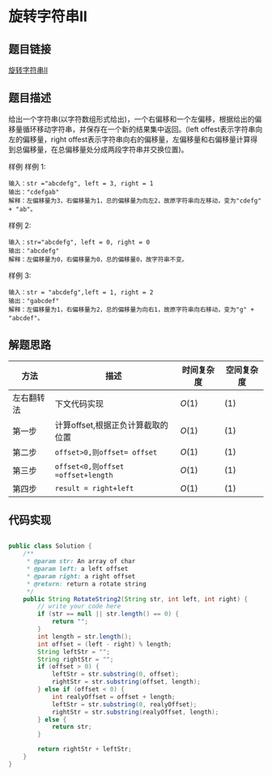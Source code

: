 
#  旋转字符串II

## 题目链接

[旋转字符串II](https://www.lintcode.com/problem/1790/?_from=ladder&fromId=161)

## 题目描述
给出一个字符串(以字符数组形式给出)，一个右偏移和一个左偏移，根据给出的偏移量循环移动字符串，并保存在一个新的结果集中返回。(left offest表示字符串向左的偏移量，right offest表示字符串向右的偏移量，左偏移量和右偏移量计算得到总偏移量，在总偏移量处分成两段字符串并交换位置)。

样例
样例 1:
```shell
输入：str ="abcdefg", left = 3, right = 1
输出："cdefgab"
解释：左偏移量为3，右偏移量为1，总的偏移量为向左2，故原字符串向左移动，变为"cdefg" + "ab"。
```

样例 2:
```shell
输入：str="abcdefg", left = 0, right = 0
输出："abcdefg" 
解释：左偏移量为0，右偏移量为0，总的偏移量0，故字符串不变。
```
样例 3:
```shell
输入：str = "abcdefg",left = 1, right = 2
输出："gabcdef"
解释：左偏移量为1，右偏移量为2，总的偏移量为向右1，故原字符串向右移动，变为"g" + "abcdef"。
```
## 解题思路
| 方法  |描述 |时间复杂度 |空间复杂度|
|---|---|---|---|
|  左右翻转法 | 下文代码实现  | $O(1)$|$(1)$|
|  第一步 | 计算offset,根据正负计算截取的位置  | $O(1)$|$(1)$|
|  第二步 | `offset>0,则offset= offset` | $O(1)$|$(1)$|
|  第三步 | `offset<0,则offset =offset+length`  | $O(1)$|$(1)$|
|  第四步|  `result = right+left` | $O(1)$|$(1)$|


## 代码实现

```java

public class Solution {
    /**
     * @param str: An array of char
     * @param left: a left offset
     * @param right: a right offset
     * @return: return a rotate string
     */
    public String RotateString2(String str, int left, int right) {
        // write your code here
        if (str == null || str.length() == 0) {
            return "";
        }
        int length = str.length();
        int offset = (left - right) % length;
        String leftStr = "";
        String rightStr = "";
        if (offset > 0) {
            leftStr = str.substring(0, offset);
            rightStr = str.substring(offset, length);
        } else if (offset < 0) {
            int realyOffset = offset + length;
            leftStr = str.substring(0, realyOffset);
            rightStr = str.substring(realyOffset, length);
        } else {
            return str;
        }

        return rightStr + leftStr;
    }
}
```